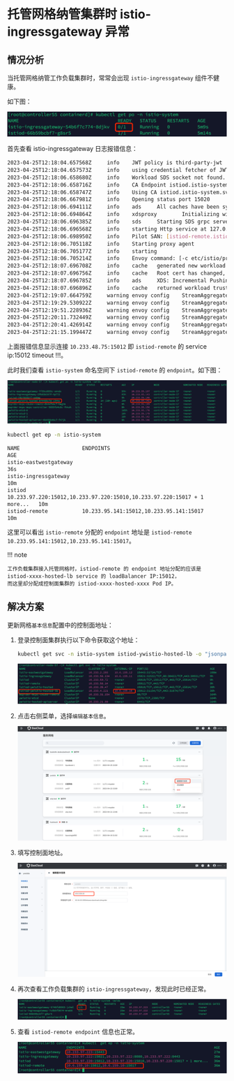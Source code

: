 # 托管网格纳管集群时 istio-ingressgateway 异常

## 情况分析

当托管网格纳管工作负载集群时，常常会出现 `istio-ingressgateway` 组件不健康。

如下图：

![不健康](./images/hosted01.png)

首先查看 istio-ingressgateway 日志报错信息：

```bash
2023-04-25T12:18:04.657568Z     info    JWT policy is third-party-jwt
2023-04-25T12:18:04.657573Z     info    using credential fetcher of JWT type in cluster.local trust domain
2023-04-25T12:18:06.658680Z     info    Workload SDS socket not found. Starting Istio SDS Server
2023-04-25T12:18:06.658716Z     info    CA Endpoint istiod.istio-system.svc:15012, provider Citadel
2023-04-25T12:18:06.658747Z     info    Using CA istiod.istio-system.svc:15012 cert with certs: var/run/secrets/istio/root-cert.pem
2023-04-25T12:18:06.667981Z     info    Opening status port 15020
2023-04-25T12:18:06.694111Z     info    ads     All caches have been synced up in 2.053719558s, marking server ready
2023-04-25T12:18:06.694864Z     info    xdsproxy        Initializing with upstream address "istiod-remote.istio-system.svc:15012" and cluster "yw55"
2023-04-25T12:18:06.696385Z     info    sds     Starting SDS grpc server
2023-04-25T12:18:06.696568Z     info    starting Http service at 127.0.0.1:15004
2023-04-25T12:18:06.698950Z     info    Pilot SAN: [istiod-remote.istio-system.svc]
2023-04-25T12:18:06.705118Z     info    Starting proxy agent
2023-04-25T12:18:06.705177Z     info    starting
2023-04-25T12:18:06.705214Z     info    Envoy command: [-c etc/istio/proxy/envoy-rev.json --restart-epoch 0 --drain-time-s 45 --parent-shutdown-time-s 60 --local-address-ip-version v4 --file-flush-interval-msec 1000 --log-format %Y-%m-%dT%T.%fZ      %l      envoy %n        %v -l warning --component-log-level misc:error]
2023-04-25T12:18:07.696708Z     info    cache   generated new workload certificate      latency=1.001557215s ttl=23h59m59.303308657s
2023-04-25T12:18:07.696756Z     info    cache   Root cert has changed, start rotating root cert
2023-04-25T12:18:07.696785Z     info    ads     XDS: Incremental Pushing:0 ConnectedEndpoints:0 Version:
2023-04-25T12:18:07.696896Z     info    cache   returned workload trust anchor from cache       ttl=23h59m59.303107754s
2023-04-25T12:19:07.664759Z     warning envoy config    StreamAggregatedResources gRPC config stream to xds-grpc closed since 40s ago: 14, connection error: desc = "transport: Error while dialing dial tcp 10.233.48.75:15012: i/o timeout"
2023-04-25T12:19:29.530922Z     warning envoy config    StreamAggregatedResources gRPC config stream to xds-grpc closed since 62s ago: 14, connection error: desc = "transport: Error while dialing dial tcp 10.233.48.75:15012: i/o timeout"
2023-04-25T12:19:51.228936Z     warning envoy config    StreamAggregatedResources gRPC config stream to xds-grpc closed since 84s ago: 14, connection error: desc = "transport: Error while dialing dial tcp 10.233.48.75:15012: i/o timeout"
2023-04-25T12:20:11.732449Z     warning envoy config    StreamAggregatedResources gRPC config stream to xds-grpc closed since 104s ago: 14, connection error: desc = "transport: Error while dialing dial tcp 10.233.48.75:15012: i/o timeout"
2023-04-25T12:20:41.426914Z     warning envoy config    StreamAggregatedResources gRPC config stream to xds-grpc closed since 134s ago: 14, connection error: desc = "transport: Error while dialing dial tcp 10.233.48.75:15012: i/o timeout"
2023-04-25T12:21:15.199447Z     warning envoy config    StreamAggregatedResources gRPC config stream to xds-grpc closed since 168s ago: 14, connection error: desc = "transport: Error while dialing dial tcp 10.233.48.75:15012: i/o timeout"
```

上面报错信息显示连接 `10.233.48.75:15012` 即 `istiod-remote` 的 service ip:15012 timeout !!!。

此时我们查看 `istio-system` 命名空间下 `istiod-remote` 的 `endpoint`。如下图：

![timeout](./images/hosted02.png)

```bash
kubectl get ep -n istio-system
```
```none
NAME                    ENDPOINTS                                                                 AGE
istio-eastwestgateway                                                                             36s
istio-ingressgateway                                                                              10m
istiod                  10.233.97.220:15012,10.233.97.220:15010,10.233.97.220:15017 + 1 more...   10m
istiod-remote           10.233.95.141:15012,10.233.95.141:15017                                   10m
```

这里可以看出 `istio-remote` 分配的 `endpoint` 地址是 `istiod-remote 10.233.95.141:15012,10.233.95.141:15017`。

!!! note

    工作负载集群接入托管网格时，istiod-remote 的 endpoint 地址分配的应该是
    istiod-xxxx-hosted-lb service 的 loadBalancer IP:15012，
    而这里却分配成控制面集群的 istiod-xxxx-hosted-xxxx Pod IP。

## 解决方案

更新网格`基本信息`配置中的控制面地址：

1. 登录控制面集群执行以下命令获取这个地址：

    ```bash
    kubectl get svc -n istio-system istiod-ywistio-hosted-lb -o "jsonpath={.status.loadBalancer.ingress[0].ip}"
    ```

    ![获取地址](./images/hosted03.png)

1. 点击右侧菜单，选择`编辑基本信息`。

    ![基本信息](./images/hosted04.png)

1. 填写控制面地址。

    ![填写地址](./images/hosted05.png)

1. 再次查看工作负载集群的 `istio-ingressgateway`，发现此时已经正常。

    ![查看集群状态](./images/hosted06.png)

1. 查看 `istiod-remote endpoint` 信息也正常。

    ![查看信息](./images/hosted07.png)
